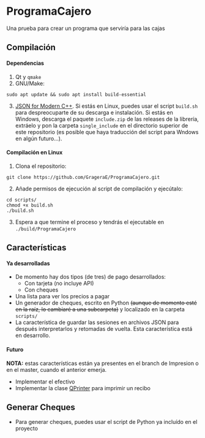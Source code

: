 # ProgramaCajero
Una prueba para crear un programa que serviría para las cajas
## Compilación
#### Dependencias 
1. Qt y `qmake`
1. GNU/Make:
```
sudo apt update && sudo apt install build-essential
```
3. [JSON for Modern C++](https://github.com/nlohmann/json). Si estás en Linux, puedes usar el script `build.sh` para despreocuparte de su descarga e instalación. Si estás en Windows, descarga el paquete `include.zip` de las releases de la librería, extráelo y pon la carpeta `single_include` en el directorio superior de este repositorio (es posible que haya traducción del script para Wndows en algún futuro...).
#### Compilación en Linux
1. Clona el repositorio: 
```
git clone https://github.com/GrageraE/ProgramaCajero.git
```
2. Añade permisos de ejecución al script de compilación y ejecútalo:
```
cd scripts/
chmod +x build.sh
./build.sh
```
3. Espera a que termine el proceso y tendrás el ejecutable en `./build/ProgramaCajero`
## Características
#### Ya desarrolladas
- De momento hay dos tipos (de tres) de pago desarrollados:
  - Con tarjeta (no incluye API)
  - Con cheques
- Una lista para ver los precios a pagar
- Un generador de cheques, escrito en Python ~~(aunque de momento esté en la raíz, lo cambiaré a una subcarpeta)~~ y localizado en la carpeta `scripts/`
- La característica de guardar las sesiones en archivos JSON para después interpretarlos y retomadas de vuelta. Esta característica está en desarrollo.
#### Futuro
**NOTA:** estas características están ya presentes en el branch de Impresion o en el master, cuando el anterior emerja.
- Implementar el efectivo
- Implementar la clase [QPrinter](https://doc.qt.io/qt-5/qprinter.html) para imprimir un recibo
## Generar Cheques
* Para generar cheques, puedes usar el script de Python ya incluído en el proyecto
